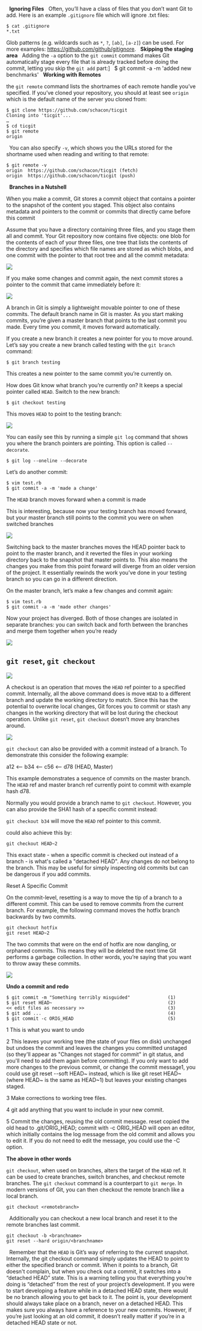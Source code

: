  
**Ignoring Files**
 
Often, you’ll have a class of files that you don’t want Git to add. Here is an example `.gitignore` file which will ignore .txt files:

    $ cat .gitignore
    *.txt

Glob patterns (e.g. wildcards such as `*`, `?`, `[ab]`, `[a-z]`) can be used. For more examples: https://github.com/github/gitignore.
 
**Skipping the staging area**
 
Adding the `-a` option to the `git commit` command makes Git automatically stage every file that is already tracked before doing the commit, letting you skip the `git add` part:]
 
    $ git commit -a -m 'added new benchmarks'
 
**Working with Remotes**

the `git remote` command lists the shortnames of each remote handle you’ve specified. If you’ve cloned your repository, you should at least see `origin` which is the default name of the server you cloned from:

    $ git clone https://github.com/schacon/ticgit
    Cloning into 'ticgit'...
    …
    $ cd ticgit
    $ git remote
    origin
 
You can also specify `-v`, which shows you the URLs stored for the shortname used when reading and writing to that remote:

    $ git remote -v
    origin  https://github.com/schacon/ticgit (fetch)
    origin  https://github.com/schacon/ticgit (push)
 
**Branches in a Nutshell**

When you make a commit, Git stores a commit object that contains a pointer to the snapshot of the content you staged. This object also contains metadata and pointers to the commit or commits that directly came before this commit

Assume that you have a directory containing three files, and you stage them all and commit.
Your Git repository now contains five objects: one blob for the contents of each of your three files, one tree that lists the contents of the directory and specifies which file names are stored as which blobs, and one commit with the pointer to that root tree and all the commit metadata:

![](../images/commit-and-tree.png)

If you make some changes and commit again, the next commit stores a pointer to the commit that came immediately before it:

![](../images/commits-and-parents.png)

A branch in Git is simply a lightweight movable pointer to one of these commits. The default branch name in Git is master. As you start making commits, you’re given a master branch that points to the last commit you made. Every time you commit, it moves forward automatically.

If you create a new branch it creates a new pointer for you to move around. Let’s say you create a new branch called testing with the `git branch` command:

    $ git branch testing

This creates a new pointer to the same commit you’re currently on.

How does Git know what branch you’re currently on? It keeps a special pointer called `HEAD`.
Switch to the new branch:

    $ git checkout testing

This moves `HEAD` to point to the testing branch:

![](../images/head-to-testing.png)

You can easily see this by running a simple `git log` command that shows you where the branch pointers are pointing. This option is called `--decorate`.

    $ git log --oneline --decorate

Let’s do another commit:

    $ vim test.rb
    $ git commit -a -m 'made a change'

The `HEAD` branch moves forward when a commit is made

This is interesting, because now your testing branch has moved forward, but your master branch still points to the commit you were on when switched branches

![](../images/advance-testing.png)

Switching back to the master branches moves the HEAD pointer back to point to the master branch, and it reverted the files in your working directory back to the snapshot that master points to. This also means the changes you make from this point forward will diverge from an older version of the project. It essentially rewinds the work you’ve done in your testing branch so you can go in a different direction.

On the master branch, let’s make a few changes and commit again:

    $ vim test.rb
    $ git commit -a -m 'made other changes'

Now your project has diverged. Both of those changes are isolated in separate branches: you can switch back and forth between the branches and merge them together when you’re ready

![](../images/advance-master.png)

`git reset`, `git checkout`
---------------------------

![](../images/git_reset.png)

A checkout is an operation that moves the `HEAD` ref pointer to a specified commit.
Internally, all the above command does is move `HEAD` to a different branch and update the working directory to match. Since this has the potential to overwrite local changes, Git forces you to commit or stash any changes in the working directory that will be lost during the checkout operation. Unlike `git reset`, `git checkout` doesn’t move any branches around.

![](../images/git_checkout.png)

`git checkout` can also be provided with a commit instead of a branch. To demonstrate this consider the following example:

a12 <-- b34 <-- c56 <-- d78 (HEAD, Master)

This example demonstrates a sequence of commits on the master branch. The `HEAD` ref and master branch ref currently point to commit with example hash d78.

Normally you would provide a branch name to `git checkout`. However, you can also provide the SHA1 hash of a specific commit instead:

`git checkout b34` will move the `HEAD` ref pointer to this commit.

could also achieve this by:

    git checkout HEAD~2

This exact state - when a specific commit is checked out instead of a branch - is what's called a "detached HEAD".
Any changes do not belong to the branch. This may be useful for simply inspecting old commits but can be dangerous if you add commits.

 Reset A Specific Commit

On the commit-level, resetting is a way to move the tip of a branch to a different commit. This can be used to remove commits from the current branch. For example, the following command moves the hotfix branch backwards by two commits.

    git checkout hotfix
    git reset HEAD~2

The two commits that were on the end of hotfix are now dangling, or orphaned commits. This means they will be deleted the next time Git performs a garbage collection. In other words, you’re saying that you want to throw away these commits.

![](../images/git-reset.png)

**Undo a commit and redo**

    $ git commit -m "Something terribly misguided"              (1)
    $ git reset HEAD~                                           (2)
    << edit files as necessary >>                               (3)
    $ git add ...                                               (4)
    $ git commit -c ORIG_HEAD                                   (5)

1 This is what you want to undo

2 This leaves your working tree (the state of your files on disk) unchanged but undoes the commit and leaves the changes you committed unstaged (so they'll appear as "Changes not staged for commit" in git status, and you'll need to add them again before committing). If you only want to add more changes to the previous commit, or change the commit message1, you could use git reset --soft HEAD~ instead, which is like git reset HEAD~ (where HEAD~ is the same as HEAD~1) but leaves your existing changes staged.

3 Make corrections to working tree files.

4 git add anything that you want to include in your new commit.

5 Commit the changes, reusing the old commit message. reset copied the old head to .git/ORIG_HEAD; commit with -c ORIG_HEAD will open an editor, which initially contains the log message from the old commit and allows you to edit it. If you do not need to edit the message, you could use the -C option.

**The above in other words**

`git checkout`, when used on branches, alters the target of the `HEAD` ref. It can be used to create branches, switch branches, and checkout remote branches. The `git checkout` command is a counterpart to `git merge`.
In modern versions of Git, you can then checkout the remote branch like a local branch.

    git checkout <remotebranch>
 
Additionally you can checkout a new local branch and reset it to the remote branches last commit.

    git checkout -b <branchname>
    git reset --hard origin/<branchname>
 
Remember that the `HEAD` is Git’s way of referring to the current snapshot. Internally, the git checkout command simply updates the HEAD to point to either the specified branch or commit. When it points to a branch, Git doesn't complain, but when you check out a commit, it switches into a “detached HEAD” state.
This is a warning telling you that everything you’re doing is “detached” from the rest of your project’s development. If you were to start developing a feature while in a detached HEAD state, there would be no branch allowing you to get back to it.
The point is, your development should always take place on a branch, never on a detached HEAD. This makes sure you always have a reference to your new commits. However, if you’re just looking at an old commit, it doesn’t really matter if you’re in a detached HEAD state or not.
